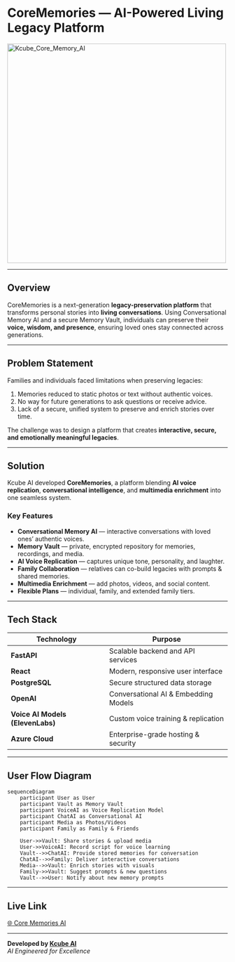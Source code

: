 # CoreMemories — AI-Powered Living Legacy Platform

<img width="500" height="500" alt="Kcube_Core_Memory_AI" src="https://github.com/user-attachments/assets/00239984-bff4-451d-bb7c-dd014234587e" />


---

## Overview
CoreMemories is a next-generation **legacy-preservation platform** that transforms personal stories into **living conversations**. Using Conversational Memory AI and a secure Memory Vault, individuals can preserve their **voice, wisdom, and presence**, ensuring loved ones stay connected across generations.

---

## Problem Statement
Families and individuals faced limitations when preserving legacies:
1. Memories reduced to static photos or text without authentic voices.
2. No way for future generations to ask questions or receive advice.
3. Lack of a secure, unified system to preserve and enrich stories over time.

The challenge was to design a platform that creates **interactive, secure, and emotionally meaningful legacies**.

---

## Solution
Kcube AI developed **CoreMemories**, a platform blending **AI voice replication**, **conversational intelligence**, and **multimedia enrichment** into one seamless system.

### Key Features
- **Conversational Memory AI** — interactive conversations with loved ones’ authentic voices.  
- **Memory Vault** — private, encrypted repository for memories, recordings, and media.  
- **AI Voice Replication** — captures unique tone, personality, and laughter.  
- **Family Collaboration** — relatives can co-build legacies with prompts & shared memories.  
- **Multimedia Enrichment** — add photos, videos, and social content.  
- **Flexible Plans** — individual, family, and extended family tiers.  

---

## Tech Stack
| Technology                       | Purpose                              |
| -------------------------------- | ------------------------------------ |
| **FastAPI**                      | Scalable backend and API services    |
| **React**                        | Modern, responsive user interface    |
| **PostgreSQL**                   | Secure structured data storage       |
| **OpenAI**                       | Conversational AI & Embedding Models |
| **Voice AI Models (ElevenLabs)** | Custom voice training & replication  |
| **Azure Cloud**                  | Enterprise-grade hosting & security  |

---

## User Flow Diagram

```mermaid
sequenceDiagram
    participant User as User
    participant Vault as Memory Vault
    participant VoiceAI as Voice Replication Model
    participant ChatAI as Conversational AI
    participant Media as Photos/Videos
    participant Family as Family & Friends

    User->>Vault: Share stories & upload media
    User->>VoiceAI: Record script for voice learning
    Vault-->>ChatAI: Provide stored memories for conversation
    ChatAI-->>Family: Deliver interactive conversations
    Media-->>Vault: Enrich stories with visuals
    Family->>Vault: Suggest prompts & new questions
    Vault-->>User: Notify about new memory prompts

```

---

## Live Link
[🌐 Core Memories AI](https://corememories.ai/)

---

**Developed by [Kcube AI](https://kcube.ai)**  
*AI Engineered for Excellence*
